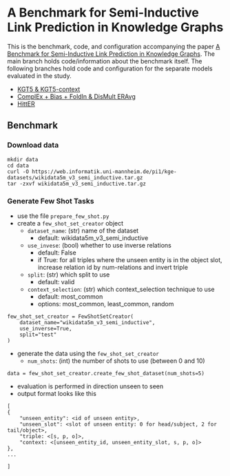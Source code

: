 # A Benchmark for Semi-Inductive Link Prediction in Knowledge Graphs

This is the benchmark, code, and configuration accompanying the paper [A Benchmark for Semi-Inductive Link Prediction in Knowledge Graphs]().
The main branch holds code/information about the benchmark itself. 
The following branches hold code and configuration for the separate models evaluated in the study.

- [KGT5 \& KGT5-context]()
- [ComplEx + Bias + FoldIn \& DisMult ERAvg]()
- [HittER]()


## Benchmark

### Download data

```
mkdir data
cd data
curl -O https://web.informatik.uni-mannheim.de/pi1/kge-datasets/wikidata5m_v3_semi_inductive.tar.gz
tar -zxvf wikidata5m_v3_semi_inductive.tar.gz
```

### Generate Few Shot Tasks

- use the file `prepare_few_shot.py`
- create a `few_shot_set_creator` object
	- `dataset_name`: (str) name of the dataset
      - default: wikidata5m_v3_semi_inductive
	- `use_invese`: (bool) whether to use inverse relations
      - default: False
      - if True: for all triples where the unseen entity is in the object slot, increase relation id by num-relations and invert triple
	- `split`: (str) which split to use
      - default: valid
	- `context_selection`: (str) which context\_selection technique to use
      - default: most\_common
      - options: most\_common, least\_common, random

```
few_shot_set_creator = FewShotSetCreator(
	dataset_name="wikidata5m_v3_semi_inductive",
	use_inverse=True,
	split="test"
)
```

- generate the data using the `few_shot_set_creator`
	- `num_shots`: (int) the number of shots to use (between 0 and 10)

```
data = few_shot_set_creator.create_few_shot_dataset(num_shots=5)
```

- evaluation is performed in direction unseen to seen
- output format looks like this
```
[
{
	"unseen_entity": <id of unseen entity>,
	"unseen_slot": <slot of unseen entity: 0 for head/subject, 2 for tail/object>,
	"triple: <[s, p, o]>,
	"context: <[unseen_entity_id, unseen_entity_slot, s, p, o]>
},
...

]


